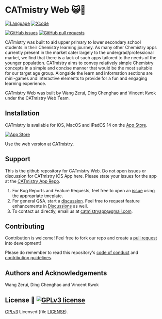 # CATmistry Web 😺🧪

[![Language](http://img.shields.io/badge/swift-5-orange.svg?style=flat)](https://developer.apple.com/swift)
[![Xcode](http://img.shields.io/badge/xcode-12.2-red.svg?style=flat)](https://developer.apple.com/xcode)

[![GitHub issues](https://img.shields.io/github/issues/swiftaccelerator2020/CATmistry)](https://github.com/swiftaccelerator2020/issues)
[![GitHub pull requests](https://img.shields.io/github/issues-pr/swiftaccelerator2020/CATmistry)](https://github.com/swiftaccelerator2020/pull)

CATmistry was built to aid upper primary to lower secondary school students in
their Chemistry learning journey. As many other Chemistry apps currently present
in the market cater largely to the undergrad/professional market, we find that
there is a lack of such apps tailored to the needs of the younger population.
CATmistry aims to convey relatively simple Chemistry concepts in a simple and
concise manner that would be the most suitable for our target age group.
Alongside the learn and information sections are mini-games and interactive
elements to provide for a fun and engaging learning experience.

CATmistry Web was built by Wang Zerui, Ding Chenghao and Vincent Kwok under the CATmistry Web Team.

## Installation

CATmistry is available for iOS, MacOS and iPadOS 14 on the
[App Store](https://apps.apple.com/us/app/catmistry/id1545311327).

[![App Store](https://upload.wikimedia.org/wikipedia/commons/3/3c/Download_on_the_App_Store_Badge.svg)](https://apps.apple.com/us/app/catmistry/id1545311327)

Use the web version at [CATmistry](https://www.catmistry.cf/).

## Support

This is the github repository for CATmistry Web. Do not open issues or discussion for CATmistry iOS App here. Please state your issues for the app at the [CATmistry App Repo](https://github.com/swiftaccelerator2020/CATmistry).

1. For Bug Reports and Feature Requests, feel free to open an
   [issue](https://github.com/catmistry-app/catmistry-app.github.io/issues) using the
   appropriate tmeplate.
2. For general Q&A, start a
   [discussion](https://github.com/catmistry-app/catmistry-app.github.io/issues). Feel
   free to request feature enhancements in
   [Discussions](https://github.com/catmistry-app/catmistry-app.github.io/issues) as
   well.
3. To contact us directly, email us at
   [catmistryapp@gmail.com](catmistryapp@gmail.com).

## Contributing

Contribution is welcome! Feel free to fork our repo and create a
[pull request](https://github.com/swiftaccelerator2020/CATmistry/pulls) into
development!

Please do remember to read this repository's [code of conduct](CODE_OF_CONDUCT)
and [contributing guidelines](CONTRIBUTING).

## Authors and Acknowledgements

Wang Zerui, Ding Chenghao and Vincent Kwok

## License 📜 [![GPLv3 license](https://img.shields.io/badge/License-GPLv3-blue.svg)](LICENSE)

[GPLv3](https://www.gnu.org/licenses/gpl-3.0.en.html) Licensed (file
[LICENSE](LICENSE)).
